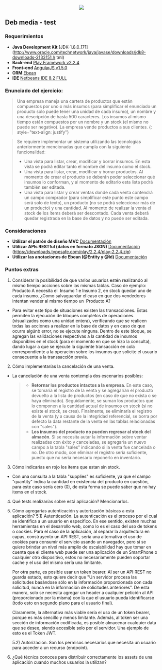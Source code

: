 <p align="center"><img src="https://debmedia.com/wp-content/themes/debmedia-child/dist/images/debmedia/logo.svg"></p>

## Deb media - test

### Requerimientos
- **Java Development Kit** [JDK-1.8.0_171](http://www.oracle.com/technetwork/java/javase/downloads/jdk8-downloads-2133151.h
tml)
- **Back-end** [Play Framework v2.2.4](https://downloads.typesafe.com/play/2.2.4/play-2.2.4.zip)
- **Front-end** [AngularJS v1.5.0](https://code.angularjs.org/1.5.0)
- **ORM** [Ebean](https://www.playframework.com/documentation/2.2.4/JavaEbean)
- **IDE** [Netbeans IDE 8.2 FULL](https://netbeans.org/downloads/)

### Enunciado del ejercicio:
>Una empresa maneja una cartera de productos que están compuestos por uno o más insumos
(para simplificar el enunciado un producto solo puede tener una unidad de cada insumo), un
nombre y una descripción de hasta 500 caracteres. Los insumos al mismo tiempo están
compuestos por un nombre y un stock (el mismo no puede ser negativo). La empresa vende
productos a sus clientes.
{: style="text-align: justify"}

>Se requiere implementar un sistema utilizando las tecnologías anteriormente mencionadas que
cumpla con la siguiente funcionalidad:
> - Una vista para listar, crear, modificar y borrar insumos. En esta vista se podrá editar tanto
el nombre del insumo como el stock.
> - Una vista para listar, crear, modificar y borrar productos. Al momento de crear el producto
se deberán poder seleccionar qué insumos lo conforman, y al momento de editarlo esta
lista podrá también ser editada.
> - Una vista para listar y crear ventas donde cada venta contendrá un campo comprador
(para simplificar este punto este campo será solo de texto), un producto (no se podrá
seleccionar más de un producto) y una cantidad. Al momento de realizar la venta el stock
de los ítems deberá ser descontado. Cada venta deberá quedar registrada en la base de
datos y no puede ser editada.

### Consideraciones
- **Utilizar el patrón de diseño MVC** [Documentación](https://www.playframework.com/documentation/1.0/main#mvc)
- **Utilizar APIs RESTful (datos en formato JSON)** [Documentación](https://www.playframework.com/documentation/2.2.x/JavaJsonRequests) (https://downloads.typesafe.com/play/2.2.4/play-2.2.4.zip)
- **Utilizar las anotaciones de Ebean (@Entity y @Id)** [Documentación](https://www.playframework.com/documentation/2.2.x/JavaEbean#Usingthe-play.db.ebean.Model-superclass)

### Puntos extras
1) Considerar la posibilidad de que varios usuarios estén realizando al mismo tiempo
acciones sobre las mismas tablas. Caso de ejemplo: ​ Producto A necesita el ​ Insumo 1 e
Insumo 2, en stock quedan uno de cada insumo. ¿Como salvaguardar el caso en que dos
vendedores intentan vender al mismo tiempo un ​ Producto A?
- Para evitar este tipo de situaciones existen las transacciones. Estas permiten la ejecución de bloques completos de operaciones (visualizados como una unidad entera), verificando que se realicen todas las acciones a realizar en la base de datos y en caso de que ocurra algúnb error, no se ejecute ninguna. Dentro de este bloque, se agregan las validaciones respectivas a la cantidad de insumos disponibles en el stock (para el momento en que se hizo la consulta), dando lugar a que se ejecute la siguiente transacción en cola correspondiente a la operación sobre los insumos que solicite el usuario consecuente a la transsacción previa.

2) Cómo implementarías la cancelación de una venta.
- La cancelación de una venta contempla dos escenarios posibles:
    > - **Retornar los productos intactos a la empresa**. En este caso, se tomaría el registro de la venta y se agregarían el producto devuelto a la lista de productos (en caso de que no exista o se haya eliminado). Seguidamente, se suman los productos que lo componen a la cantidad actual de insumos en stock (si no existe el stock, se crea). Finalmente, se eliminaría el registro de la venta (y a causa de la integridad referencial, se borra por defecto la data restante de la venta en las tablas relacionadas con "sales").
    > - **Los insumos del producto no pueden regresar al stock del almacén**. Si se necesita autar la información sobre ventar realizadas con éxito y canceladas, se agregaría un nuevo campo a la tabla "sales" indicando si la venta fue cancelada o no. De otro modo, con eliminar el registro sería suficiente, puesto que no sería necesario reponerlo en inventario.

3) Cómo indicarías en rojo los items que estan sin stock.
  - Con una consulta a la tabla "supplies" es suficiente, ya que el campo "quantity" indica la cantidad en existencia del producto en cuestión, para este caso sería cero (0), de esta forma se puede saber que no hay items en el stock.

4) Qué tests realizarías sobre está aplicación? Mencionarlos.

5) Cómo agregarías autenticación y autorización básicas a esta aplicación?
    5.1) Autenticación. La autenticación es el proceso por el cual se identifica a un usuario en específico. En ese sentido, existen muchas herramientas en el desarrollo web, como lo es el caso del uso de tokens o cookies.
    Para el caso de la aplicación, al separar la arquitectura en capas, construyento un API REST, sería una alternativa el uso de cookies para consumir el servicio usando un navegador, pero si se quiere brindar un nivel más amplio de escalabilidad hay que tomar en cuenta que el cliente web puede ser una aplicación de un SmartPhone o cualquier otro dispositivo, estos no necesariamente pueden soportar cache y el uso del mismo sería una limitante.

    Por otra parte, es posible usar un token bearer. Al ser un API REST no guarda estado, esto quiere decir que "Un servidor procesa las solicitudes basándose sólo en la información proporcionada con cada solicitud, nunca en la información de solicitudes anteriores". De esta manera, solo se necesita agregar un header a cualquier petición al API (proporcionado por la misma) con la que el usuario pueda identificarse (todo esto en segundo plano para el usuario final).

    Claramente, la alternativa más viable sería el uso de un token bearer, porque es más sencillo y menos limitante. Además, al token ser una sección de información codificada, es posible almacenar cualquier data que se desee, siendo accesible solo por el servidor. Una ejemplo de esto es el Token JWT.


    5.2) Autorización. Son los permisos necesarios que necesita un usuario para acceder a un recurso (endpoint).

6) ¿Qué técnica conoces para distribuir correctamente los assets de una aplicación cuando
muchos usuarios la utilizan?
